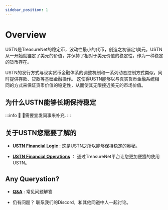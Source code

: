 ```yaml
---
sidebar_position: 1
---
```


# Overview

USTN是TreasureNet的稳定币，波动性最小的代币，创造之初锚定1美元。USTN从一开始就锚定了美元的价值，并保持了相对于美元价值的稳定性，作为一种稳定的货币存在。

USTN的发行方式与现实货币金融体系的调整机制和一系列动态控制方式类似，同时提供存款、贷款等基础金融操作。 这使得USTN能够以与真实货币金融系统相同的方式来保证货币价值的稳定性，从而使其无限接近美元的市场价值。

## 为什么USTN能够长期保持稳定


:::info
  🚧 🙏需要宣发同事来补充.
:::

## 关于USTN您需要了解的

- **[USTN Financial Logic](https://)** : 这是USTN之所以能够保持稳定的奥秘。

- **[USTN Financial Operations](https://)** ： 通过TreasureNet平台让您更加便捷的使用USTN。

## Any Querystion? 

- **[Q&A](https://)** : 常见问题解答

- 仍有问题？ 联系我们的Discord，和其他同道中人一起讨论。

